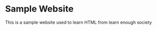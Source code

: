 Sample Website
==============
This is a sample website used to learn HTML from learn enough society
